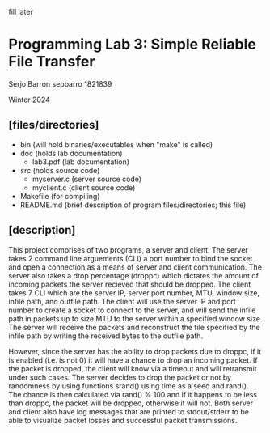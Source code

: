 fill later
# Programming Lab 3: Simple Reliable File Transfer
Serjo Barron
sepbarro
1821839

Winter 2024

## [files/directories]
 - bin (will hold binaries/executables when "make" is called)
 - doc (holds lab documentation)
    - lab3.pdf (lab documentation)
 - src (holds source code)
    - myserver.c (server source code)
    - myclient.c (client source code)
 - Makefile (for compiling)
 - README.md (brief description of program files/directories; this file)

## [description]
This project comprises of two programs, a server and client. The server takes 2 command line arguements (CLI) a port number to bind the socket and open a connection as a means of server and client communication. The server also takes a drop percentage (droppc) which dictates the amount of incoming packets the server recieved that should be dropped. The client takes 7 CLI which are the server IP, server port number, MTU, window size, infile path, and outfile path. The client will use the server IP and port number to create a socket to connect to the server, and will send the infile path in packets up to size MTU to the server within a specified window size. The server will receive the packets and reconstruct the file specified by the infile path by writing the received bytes to the outfile path.

However, since the server has the ability to drop packets due to droppc, if it is enabled (i.e. is not 0) it will have a chance to drop an incoming packet. If the packet is dropped, the client will know via a timeout and will retransmit under such cases. The server decides to drop the packet or not by randomness by using functions srand() using time as a seed and rand(). The chance is then calculated via rand() % 100 and if it happens to be less than droppc, the packet will be dropped, otherwise it will not. Both server and client also have log messages that are printed to stdout/stderr to be able to visualize packet losses and successful packet transmissions.